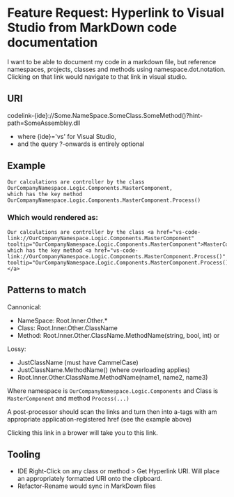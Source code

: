 # Feature Request: Hyperlink to Visual Studio from MarkDown code documentation

I want to be able to document my code in a markdown file, but reference namespaces, projects, classes and methods using namespace.dot.notation. 
Clicking on that link would navigate to that link in visual studio.

## URI

codelink-{ide}://Some.NameSpace.SomeClass.SomeMethod()?hint-path=SomeAssembley.dll
- where {ide}='vs' for Visual Studio,
- and the query ?-onwards is entirely optional

## Example
```
Our calculations are controller by the class OurCompanyNamespace.Logic.Components.MasterComponent,
which has the key method OurCompanyNamespace.Logic.Components.MasterComponent.Process()  
```
### Which would rendered as:
```
Our calculations are controller by the class <a href="vs-code-link://OurCompanyNamespace.Logic.Components.MasterComponent" tooltip="OurCompanyNamespace.Logic.Components.MasterComponent">MasterComponent</a>,
which has the key method <a href="vs-code-link://OurCompanyNamespace.Logic.Components.MasterComponent.Process()" tooltip="OurCompanyNamespace.Logic.Components.MasterComponent.Process()">MasterComponent.Process(...)</a>
```
## Patterns to match

Cannonical:
- NameSpace: Root.Inner.Other.*
- Class: Root.Inner.Other.ClassName
- Method: Root.Inner.Other.ClassName.MethodName(string, bool, int) or

Lossy:
- JustClassName (must have CammelCase)
- JustClassName.MethodName() (where overloading applies)
- Root.Inner.Other.ClassName.MethodName(name1, name2, name3)


Where namespace is ```OurCompanyNamespace.Logic.Components``` and Class is ```MasterComponent``` and method ```Process(...)```

A post-processor should scan the links and turn then into a-tags with am appropriate application-registered href (see the example above)

Clicking this link in a brower will take you to this link.

## Tooling
- IDE Right-Click on any class or method > Get Hyperlink URI. Will place an appropriately formatted URI onto the clipboard.
- Refactor-Rename would sync in MarkDown files 
